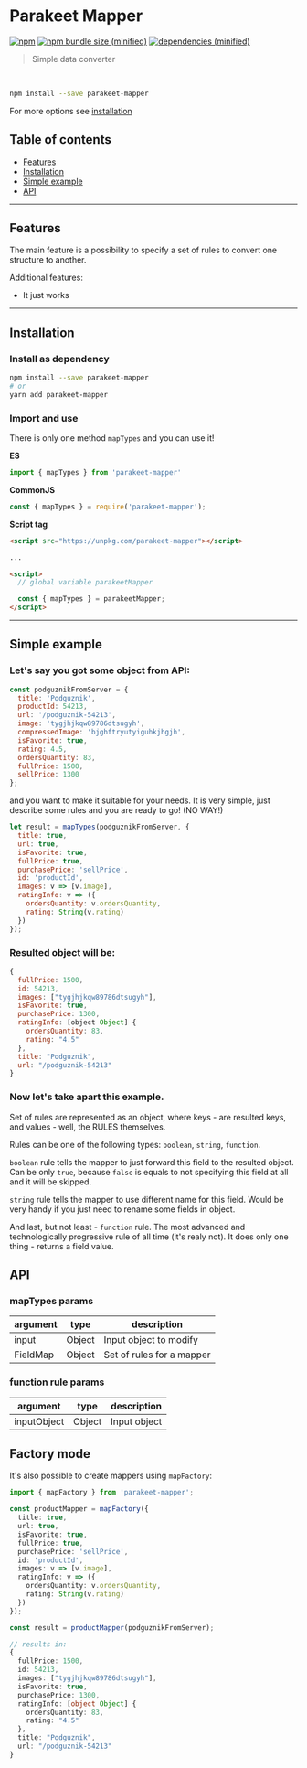 # Parakeet Mapper

[![npm](https://img.shields.io/npm/v/parakeet-mapper.svg?style=flat-square)](https://www.npmjs.com/package/parakeet-mapper) 
[![npm bundle size (minified)](https://img.shields.io/bundlephobia/minzip/parakeet-mapper.svg?style=flat-square)]() [![dependencies (minified)](https://img.shields.io/badge/dependencies-none-yellow.svg?style=flat-square)]()

> Simple data converter

<br/>

```bash
npm install --save parakeet-mapper
```
For more options see [installation](#installation)

## Table of contents

- [Features](#features)
- [Installation](#installation)
- [Simple example](#simple-example)
- [API](#api)

---

## Features

The main feature is a possibility to specify a set of rules to convert one structure to another.

Additional features:

* It just works

---

## Installation

### Install as dependency

```bash
npm install --save parakeet-mapper
# or
yarn add parakeet-mapper
```

### Import and use

There is only one method `mapTypes` and you can use it!

**ES**

```js
import { mapTypes } from 'parakeet-mapper'
```

**CommonJS**

```js
const { mapTypes } = require('parakeet-mapper');
```

**Script tag**

```html
<script src="https://unpkg.com/parakeet-mapper"></script>

...

<script>
  // global variable parakeetMapper

  const { mapTypes } = parakeetMapper;
</script>
```

---

## Simple example

### Let's say you got some object from API:

```js
const podguznikFromServer = {
  title: 'Podguznik',
  productId: 54213,
  url: '/podguznik-54213',
  image: 'tygjhjkqw89786dtsugyh',
  compressedImage: 'bjghftryutyiguhkjhgjh',
  isFavorite: true,
  rating: 4.5,
  ordersQuantity: 83,
  fullPrice: 1500,
  sellPrice: 1300
};
```

and you want to make it suitable for your needs. It is very simple, just describe some rules and you are ready to go! (NO WAY!)

```js
let result = mapTypes(podguznikFromServer, {
  title: true,
  url: true,
  isFavorite: true,
  fullPrice: true,
  purchasePrice: 'sellPrice',
  id: 'productId',
  images: v => [v.image],
  ratingInfo: v => ({
    ordersQuantity: v.ordersQuantity,
    rating: String(v.rating)
  })
});
```

### Resulted object will be:

```js 
{
  fullPrice: 1500,
  id: 54213,
  images: ["tygjhjkqw89786dtsugyh"],
  isFavorite: true,
  purchasePrice: 1300,
  ratingInfo: [object Object] {
    ordersQuantity: 83,
    rating: "4.5"
  },
  title: "Podguznik",
  url: "/podguznik-54213"
}
```

### Now let's take apart this example.

Set of rules are represented as an object, where keys - are resulted keys, and values - well, the RULES themselves.

Rules can be one of the following types: `boolean`, `string`, `function`.

`boolean` rule tells the mapper to just forward this field to the resulted object. Can be only `true`, because `false` is equals to not specifying this field at all and it will be skipped.

`string` rule tells the mapper to use different name for this field. Would be very handy if you just need to rename some fields in object.

And last, but not least - `function` rule. The most advanced and technologically progressive rule of all time (it's realy not). It does only one thing - returns a field value.

## API

### mapTypes params

argument     | type          | description
-------------|---------------|--------------
input        | Object        | Input object to modify
FieldMap     | Object        | Set of rules for a mapper

### function rule params

argument     | type          | description
-------------|---------------|--------------
inputObject  | Object        | Input object

## Factory mode

It's also possible to create mappers using `mapFactory`:
```ts
import { mapFactory } from 'parakeet-mapper';

const productMapper = mapFactory({
  title: true,
  url: true,
  isFavorite: true,
  fullPrice: true,
  purchasePrice: 'sellPrice',
  id: 'productId',
  images: v => [v.image],
  ratingInfo: v => ({
    ordersQuantity: v.ordersQuantity,
    rating: String(v.rating)
  })
});
```

```ts
const result = productMapper(podguznikFromServer);

// results in:
{
  fullPrice: 1500,
  id: 54213,
  images: ["tygjhjkqw89786dtsugyh"],
  isFavorite: true,
  purchasePrice: 1300,
  ratingInfo: [object Object] {
    ordersQuantity: 83,
    rating: "4.5"
  },
  title: "Podguznik",
  url: "/podguznik-54213"
}
```

